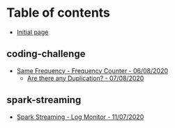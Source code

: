 # Table of contents

* [Initial page](README.md)

## coding-challenge

* [Same Frequency - Frequency Counter - 06/08/2020](coding-challenge/same-frequency-frequency-counter-06-08-2020/README.md)
  * [Are there any Duplication? - 07/08/2020](coding-challenge/same-frequency-frequency-counter-06-08-2020/are-there-any-duplication-07-08-2020.md)

## spark-streaming

* [Spark Streaming - Log Monitor - 11/07/2020](spark-streaming/untitled.md)

